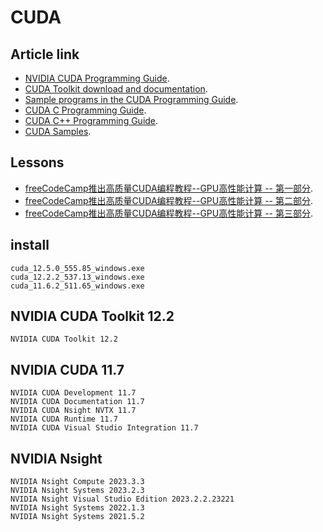 # CUDA

## Article link

-  [NVIDIA CUDA Programming Guide](https://docs.nvidia.com/cuda/cuda-c-programming-guide/).
-  [CUDA Toolkit download and documentation](https://docs.nvidia.com/cuda/cuda-c-programming-guide/).
-  [Sample programs in the CUDA Programming Guide](https://github.com/NVIDIA/cuda-samples/tree/master/Samples/).
-  [CUDA C Programming Guide](https://docs.nvidia.com/cuda/cuda-c-programming-guide/index.html).
-  [CUDA C++ Programming Guide](https://docs.nvidia.com/cuda/cuda-cpp-guide/index.html).
-  [CUDA Samples](https://docs.nvidia.com/cuda/cuda-samples/index.html).

## Lessons

-  [freeCodeCamp推出高质量CUDA编程教程--GPU高性能计算 -- 第一部分](https://www.bilibili.com/video/BV1iysBe9EXi/).
-  [freeCodeCamp推出高质量CUDA编程教程--GPU高性能计算 -- 第二部分](https://www.bilibili.com/video/BV1jCsBesEbM/).
-  [freeCodeCamp推出高质量CUDA编程教程--GPU高性能计算 -- 第三部分](https://www.bilibili.com/video/BV1WYxGeFEua/).

## install

```
cuda_12.5.0_555.85_windows.exe
cuda_12.2.2_537.13_windows.exe
cuda_11.6.2_511.65_windows.exe
```

## NVIDIA CUDA Toolkit 12.2

```
NVIDIA CUDA Toolkit 12.2
```

## NVIDIA CUDA 11.7

```
NVIDIA CUDA Development 11.7
NVIDIA CUDA Documentation 11.7
NVIDIA CUDA Nsight NVTX 11.7
NVIDIA CUDA Runtime 11.7
NVIDIA CUDA Visual Studio Integration 11.7
```


## NVIDIA Nsight

```
NVIDIA Nsight Compute 2023.3.3
NVIDIA Nsight Systems 2023.2.3
NVIDIA Nsight Visual Studio Edition 2023.2.2.23221
NVIDIA Nsight Systems 2022.1.3
NVIDIA Nsight Systems 2021.5.2
```




